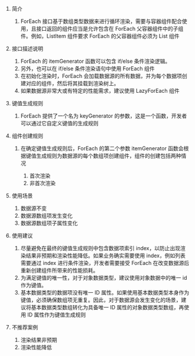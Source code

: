 1.  简介

    1.  ForEach 接口基于数组类型数据来进行循环渲染，需要与容器组件配合使用，且接口返回的组件应当是允许包含在 ForEach 父容器组件中的子组件。例如，ListItem 组件要求 ForEach 的父容器组件必须为 List 组件

2.  接口描述说明

    1.  ForEach 的 itemGenerator 函数可以包含 if/else 条件渲染逻辑。
    2.  另外，也可以在 if/else 条件渲染语句中使用 ForEach 组件
    3.  在初始化渲染时，ForEach 会加载数据源的所有数据，并为每个数据项创建对应的组件，然后将其挂载到渲染树上。
    4.  如果数据源非常大或有特定的性能需求，建议使用 LazyForEach 组件

3.  键值生成规则

    1.  ForEach 提供了一个名为 keyGenerator 的参数，这是一个函数，开发者可以通过它自定义键值的生成规则

4.  组件创建规则

    1.  在确定键值生成规则后，ForEach 的第二个参数 itemGenerator 函数会根据键值生成规则为数据源的每个数组项创建组件，组件的创建包括两种情况

        1.  首次渲染
        2.  非首次渲染

5.  使用场景

    1.  数据源不变
    2.  数据源数组项发生变化
    3.  数据源数组项子属性变化

6.  使用建议

    1.  尽量避免在最终的键值生成规则中包含数据项索引 index，以防止出现渲染结果非预期和渲染性能降低。如果业务确实需要使用 index，例如列表需要通过 index 进行条件渲染，开发者需要接受 ForEach 在改变数据源后重新创建组件所带来的性能损耗。
    2.  为满足键值的唯一性，对于对象数据类型，建议使用对象数据中的唯一 id 作为键值。
    3.  基本数据类型的数据项没有唯一 ID 属性。如果使用基本数据类型本身作为键值，必须确保数组项无重复。因此，对于数据源会发生变化的场景，建议将基本数据类型数组转化为具备唯一 ID 属性的对象数据类型数组，再使用 ID 属性作为键值生成规则

7.  不推荐案例

    1.  渲染结果非预期
    2.  渲染性能降低
